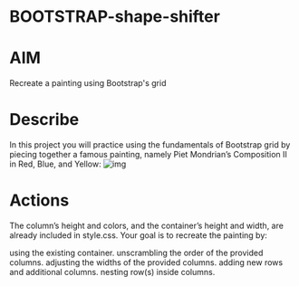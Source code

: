 # BOOTSTRAP-shape-shifter


# AIM
Recreate a painting using Bootstrap's grid
# Describe
In this project you will practice using the fundamentals of Bootstrap grid by piecing together a famous painting, namely Piet Mondrian’s Composition II in Red, Blue, and Yellow:
![img](https://content.codecademy.com/courses/learn-bootstrap-4/grid-project/Composition%20II.png)

# Actions
The column’s height and colors, and the container’s height and width, are already included in style.css. Your goal is to recreate the painting by:

using the existing container.
unscrambling the order of the provided columns.
adjusting the widths of the provided columns.
adding new rows and additional columns.
nesting row(s) inside columns.
